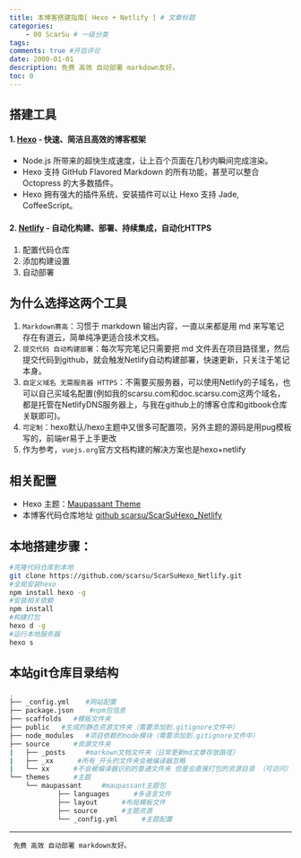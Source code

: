 ```yaml
---
title: 本博客搭建指南[ Hexo + Netlify ] # 文章标题
categories:
    - 00 ScarSu # 一级分类
tags:
comments: true #开启评论
date: 2000-01-01
description: 免费 高效 自动部署 markdown友好。
toc: 0
---
```


## 搭建工具

#### 1. [Hexo](https://hexo.io) - 快速、简洁且高效的博客框架
- Node.js 所带来的超快生成速度，让上百个页面在几秒内瞬间完成渲染。
- Hexo 支持 GitHub Flavored Markdown 的所有功能，甚至可以整合 Octopress 的大多数插件。
- Hexo 拥有强大的插件系统，安装插件可以让 Hexo 支持 Jade, CoffeeScript。


#### 2. [Netlify](https://www.netlify.com/) - 自动化构建、部署、持续集成，自动化HTTPS
1. 配置代码仓库
2. 添加构建设置
3. 自动部署

## 为什么选择这两个工具

1. `Markdown赛高`：习惯于 markdown 输出内容，一直以来都是用 md 来写笔记存在有道云，简单纯净更适合技术文档。
2. `提交代码 自动构建部署`：每次写完笔记只需要把 md 文件丢在项目路径里，然后提交代码到github，就会触发Netlify自动构建部署，快速更新，只关注于笔记本身。
3. `自定义域名 无需服务器 HTTPS`：不需要买服务器，可以使用Netlify的子域名，也可以自己买域名配置(例如我的scarsu.com和doc.scarsu.com这两个域名，都是托管在NetlifyDNS服务器上，与我在github上的博客仓库和gitbook仓库关联即可)。
4. `可定制`：hexo默认/hexo主题中又很多可配置项，另外主题的源码是用pug模板写的，前端er易于上手更改
5. 作为参考，`vuejs.org`官方文档构建的解决方案也是hexo+netlify

## 相关配置

- Hexo 主题：[Maupassant Theme](https://github.com/tufu9441/maupassant-hexo/)
- 本博客代码仓库地址 [github scarsu/ScarSuHexo_Netlify](https://github.com/scarsu/ScarSuHexo_Netlify)


## 本地搭建步骤：
```bash
#克隆代码仓库到本地
git clone https://github.com/scarsu/ScarSuHexo_Netlify.git
#全局安装hexo
npm install hexo -g 
#安装相关依赖
npm install 
#构建打包
hexo d -g 
#运行本地服务器
hexo s 
```


## 本站git仓库目录结构
```bash
.
├── _config.yml    #网站配置
├── package.json    #npm包信息
├── scaffolds   #模板文件夹
├── public   #生成的静态资源文件夹（需要添加到.gitignore文件中）
├── node_modules   #项目依赖的node模块（需要添加到.gitignore文件中）
├── source      #资源文件夹
|   ├── _posts     #markown文档文件夹（日常更新md文章存放路径）
|   ├── _xx      #所有_开头的文件夹会被编译器忽略
|   └── xx      #不会被编译器识别的普通文件夹 但是会直接打包的资源目录 （可访问）
└── themes      #主题
    └── maupassant     #maupassant主题包
            ├── languages      #多语言文件
            ├── layout      #布局模板文件
            ├── source      #主题资源
            └── _config.yml      #主题配置

```



---

     免费 高效 自动部署 markdown友好。
